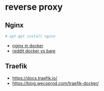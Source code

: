 # reverse proxy

## Nginx

```bash
# apt-get install nginx
```

- [nginx in docker](https://www.digitalocean.com/community/questions/nginx-in-production-as-a-reverse-proxy-docker-or-bare-instance)
- [reddit docker vs bare](https://www.reddit.com/r/docker/comments/80tqbw/running_nginx_on_the_host_system_vs_in_a_docker/)

## Traefik

- https://docs.traefik.io/
- https://blog.wecoprod.com/traefik-docker/
